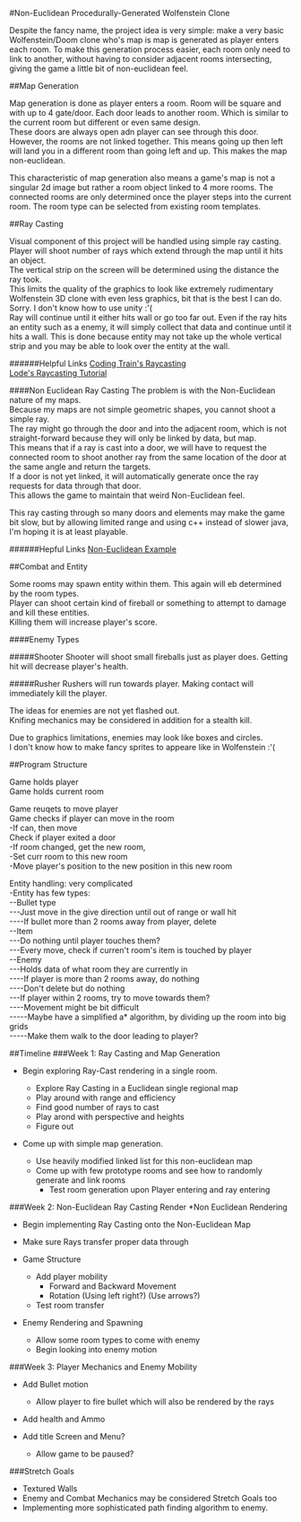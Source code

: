 #Non-Euclidean Procedurally-Generated Wolfenstein Clone

Despite the fancy name, the project idea is very simple: 
make a very basic Wolfenstein/Doom clone who's map is map is generated as player enters each room. 
To make this generation process easier, each room only need to link to another, without having to consider 
adjacent rooms intersecting, giving the game a little bit of non-euclidean feel. 

##Map Generation

Map generation is done as player enters a room. Room will be square and with up to 4 gate/door. 
Each door leads to another room. Which is similar to the current room but different or even same design.  
These doors are always open adn player can see through this door.  
However, the rooms are not linked together.
This means going up then left will land you in a different room than going left and up.
This makes the map non-euclidean. 

This characteristic of map generation also means a game's map is not a singular 2d image but rather
a room object linked to 4 more rooms. 
The connected rooms are only determined once the player steps into the current room.
The room type can be selected from existing room templates. 

##Ray Casting

Visual component of this project will be handled using simple ray casting.  
Player will shoot number of rays which extend through the map until it hits an object.  
The vertical strip on the screen will be determined using the distance the ray took.  
This limits the quality of the graphics to look like extremely rudimentary Wolfenstein 3D clone with
even less graphics, bit that is the best I can do. Sorry. I don't know how to use unity :'(  
Ray will continue until it either hits wall or go too far out. 
Even if the ray hits an entity such as a enemy, it will simply collect that data and continue until it hits a wall. 
This is done because entity may not take up the whole vertical strip
 and you may be able to look over the entity at the wall.

######Helpful Links
[Coding Train's Raycasting](https://www.youtube.com/watch?v=vYgIKn7iDH8)  
[Lode's Raycasting Tutorial](https://lodev.org/cgtutor/raycasting.html)

####Non Euclidean Ray Casting
The problem is with the Non-Euclidean nature of my maps.  
Because my maps are not simple geometric shapes, you cannot shoot a simple ray.  
The ray might go through the door and into the adjacent room, which is not straight-forward because they will
 only be linked by data, but map.  
This means that if a ray is cast into a door, we will have to request the connected room to shoot another ray
from the same location of the door at the same angle and return the targets.  
If a door is not yet linked, it will automatically generate once the ray requests for data through that door.  
This allows the game to maintain that weird Non-Euclidean feel. 
 
This ray casting through so many doors and elements may make the game bit slow, 
 but by allowing limited range and using c++ instead of slower java, I'm hoping it is at least playable. 

######Hepful Links
[Non-Euclidean Example](https://www.youtube.com/watch?v=kEB11PQ9Eo8)

##Combat and Entity

Some rooms may spawn entity within them. This again will eb determined by the room types.  
Player can shoot certain kind of fireball or something to attempt to damage and kill these entities.  
Killing them will increase player's score. 

####Enemy Types

#####Shooter
Shooter will shoot small fireballs just as player does. Getting hit will decrease player's health. 

#####Rusher
Rushers will run towards player. Making contact will immediately kill the player. 

The ideas for enemies are not yet flashed out.  
Knifing mechanics may be considered in addition for a stealth kill.

Due to graphics limitations, enemies may look like boxes and circles.  
I don't know how to make fancy sprites to appeare like in Wolfenstein :'(

##Program Structure

Game holds player  
Game holds current room 

Game reuqets to move player   
Game checks if player can move in the room  
-If can, then move  
Check if player exited a door  
-If room changed, get the new room,  
-Set curr room to this new room  
-Move player's position to the new position in this new room  

Entity handling: very complicated  
-Entity has few types:  
--Bullet type  
---Just move in the give direction until out of range or wall hit  
----If bullet more than 2 rooms away from player, delete  
--Item  
---Do nothing until player touches them?  
---Every move, check if curren't room's item is touched by player  
--Enemy  
---Holds data of what room they are currently in  
----If player is more than 2 rooms away, do nothing  
----Don't delete but do nothing  
---If player within 2 rooms, try to move towards them?  
----Movement might be bit difficult  
-----Maybe have a simplified a* algorithm, by dividing up the room into big grids  
-----Make them walk to the door leading to player?  

##Timeline
###Week 1: Ray Casting and Map Generation
* Begin exploring Ray-Cast rendering in a single room.
  * Explore Ray Casting in a Euclidean single regional map
  * Play around with range and efficiency
  * Find good number of rays to cast
  * Play arond with perspective and heights
  * Figure out 
   
* Come up with simple map generation. 
  * Use heavily modified linked list for this non-euclidean map
  * Come up with few prototype rooms and see how to randomly generate and link rooms
    * Test room generation upon Player entering and ray entering
   
###Week 2: Non-Euclidean Ray Casting Render
*Non Euclidean Rendering
  * Begin implementing Ray Casting onto the Non-Euclidean Map
  * Make sure Rays transfer proper data through

* Game Structure
  * Add player mobility
    * Forward and Backward Movement
    * Rotation (Using left right?) (Use arrows?)
  * Test room transfer

* Enemy Rendering and Spawning
  * Allow some room types to come with enemy
  * Begin looking into enemy motion

###Week 3: Player Mechanics and Enemy Mobility
* Add Bullet motion
  * Allow player to fire bullet which will also be rendered by the rays

* Add health and Ammo

* Add title Screen and Menu?
  * Allow game to be paused?


###Stretch Goals
* Textured Walls
* Enemy and Combat Mechanics may be considered Stretch Goals too
* Implementing more sophisticated path finding algorithm to enemy. 